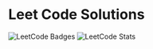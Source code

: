 # Leet Code Solutions
![LeetCode Badges](https://leetcode-badge-showcase.vercel.app/api?username=Doshi_ojas)
![LeetCode Stats](https://leetcode.card.workers.dev/Doshi_ojas?theme=default&font=baloo&extension=null)
